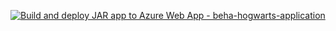 [![Build and deploy JAR app to Azure Web App - beha-hogwarts-application](https://github.com/Benjamin-Harris1/hogwarts-part-3/actions/workflows/master_beha-hogwarts-application.yml/badge.svg)](https://github.com/Benjamin-Harris1/hogwarts-part-3/actions/workflows/master_beha-hogwarts-application.yml)
